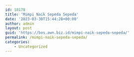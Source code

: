 ```yaml
---
id: 18178
title: 'Mimpi Naik Sepeda Sepeda'
date: '2023-03-30T15:44:28+00:00'
author: admin
layout: post
guid: 'https://bos.awn.biz.id/mimpi-naik-sepeda-sepeda/'
permalink: /mimpi-naik-sepeda-sepeda/
categories:
    - Uncategorized
---
```


